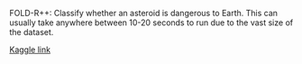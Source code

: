 FOLD-R++: Classify whether an asteroid is dangerous to Earth. This can usually take anywhere between 10-20 seconds to run due to the vast size of the dataset. 

[Kaggle link](https://www.kaggle.com/datasets/sameepvani/nasa-nearest-earth-objects)
